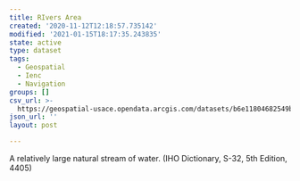 ```yaml
---
title: RIvers Area
created: '2020-11-12T12:18:57.735142'
modified: '2021-01-15T18:17:35.243835'
state: active
type: dataset
tags:
  - Geospatial
  - Ienc
  - Navigation
groups: []
csv_url: >-
  https://geospatial-usace.opendata.arcgis.com/datasets/b6e11804682549b091c08a1ab5ceeeb3_0.csv?outSR=%7B%22latestWkid%22%3A4326%2C%22wkid%22%3A4326%7D
json_url: ''
layout: post

---
```

A relatively large natural stream of water. (IHO Dictionary, S-32, 5th Edition, 4405)
